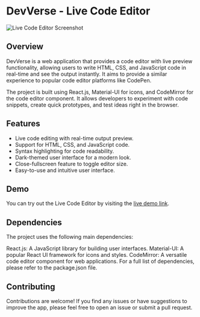 # DevVerse - Live Code Editor

![Live Code Editor Screenshot](screenshot.png)

## Overview

DevVerse is a web application that provides a code editor with live preview functionality, allowing users to write HTML, CSS, and JavaScript code in real-time and see the output instantly. It aims to provide a similar experience to popular code editor platforms like CodePen.

The project is built using React.js, Material-UI for icons, and CodeMirror for the code editor component. It allows developers to experiment with code snippets, create quick prototypes, and test ideas right in the browser.

## Features

- Live code editing with real-time output preview.
- Support for HTML, CSS, and JavaScript code.
- Syntax highlighting for code readability.
- Dark-themed user interface for a modern look.
- Close-fullscreen feature to toggle editor size.
- Easy-to-use and intuitive user interface.

## Demo

You can try out the Live Code Editor by visiting the [live demo link]((https://akashx1550.github.io/DevVerse/)).

## Dependencies
The project uses the following main dependencies:

React.js: A JavaScript library for building user interfaces.
Material-UI: A popular React UI framework for icons and styles.
CodeMirror: A versatile code editor component for web applications.
For a full list of dependencies, please refer to the package.json file.

## Contributing
Contributions are welcome! If you find any issues or have suggestions to improve the app, please feel free to open an issue or submit a pull request.
